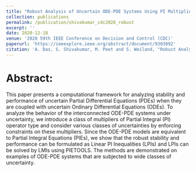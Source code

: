 ```yaml
---
title: "Robust Analysis of Uncertain ODE-PDE Systems Using PI Multipliers, PIEs and LPIs"
collection: publications
permalink: /publication/shivakumar_cdc2020_robust
excerpt: ''
date: 2020-12-18
venue: '2020 59th IEEE Conference on Decision and Control (CDC)'
paperurl: 'https://ieeexplore.ieee.org/abstract/document/9303892'
citation: 'A. Das, S. Shivakumar, M. Peet and S. Weiland, "Robust Analysis of Uncertain ODE-PDE Systems Using PI Multipliers, PIEs and LPIs," 2020 59th IEEE Conference on Decision and Control (CDC), 2020, pp. 634-639, doi: 10.1109/CDC42340.2020.9303892.'
---
```



# Abstract:

This paper presents a computational framework for analyzing stability and performance of uncertain Partial Differential Equations (PDEs) when they are coupled with uncertain Ordinary Differential Equations (ODEs). To analyze the behavior of the interconnected ODE-PDE systems under uncertainty, we introduce a class of multipliers of Partial Integral (PI) operator type and consider various classes of uncertainties by enforcing constraints on these multipliers. Since the ODE-PDE models are equivalent to Partial Integral Equations (PIEs), we show that the robust stability and performance can be formulated as Linear PI Inequalities (LPIs) and LPIs can be solved by LMIs using PIETOOLS. The methods are demonstrated on examples of ODE-PDE systems that are subjected to wide classes of uncertainty.